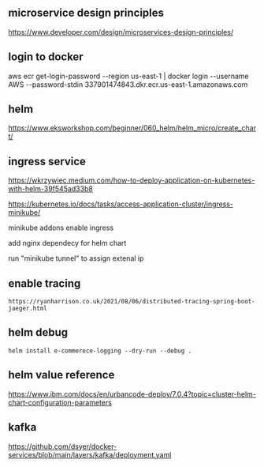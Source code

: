## microservice design principles
https://www.developer.com/design/microservices-design-principles/


## login to docker
aws ecr get-login-password --region us-east-1 | docker login --username AWS --password-stdin 337901474843.dkr.ecr.us-east-1.amazonaws.com

## helm
https://www.eksworkshop.com/beginner/060_helm/helm_micro/create_chart/

## ingress service
https://wkrzywiec.medium.com/how-to-deploy-application-on-kubernetes-with-helm-39f545ad33b8

https://kubernetes.io/docs/tasks/access-application-cluster/ingress-minikube/

minikube addons enable ingress

add nginx dependecy for helm chart

run "minikube tunnel" to assign extenal ip

## enable tracing
    https://ryanharrison.co.uk/2021/08/06/distributed-tracing-spring-boot-jaeger.html

## helm debug
    helm install e-commerece-logging --dry-run --debug .

## helm value reference
https://www.ibm.com/docs/en/urbancode-deploy/7.0.4?topic=cluster-helm-chart-configuration-parameters    

## kafka
https://github.com/dsyer/docker-services/blob/main/layers/kafka/deployment.yaml